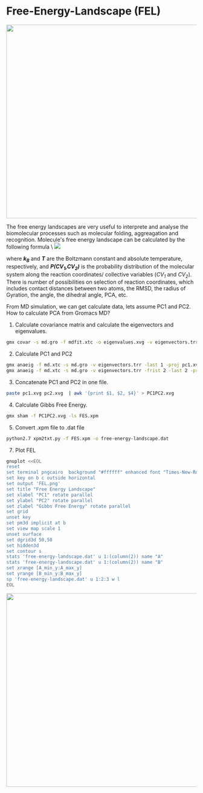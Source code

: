 # Free-Energy-Landscape (FEL)
<p float="center">
  <img src="https://github.com/mangeshdamre/Free-Energy-Plots/blob/main/Images/FEL.png" width="512" />
</p>
The free energy landscapes are very useful to interprete and analyse the biomolecular processes such as molecular folding, aggreagation and recognition. Molecule's free energy landscape can be calculated by the following formula
\
<img src="https://render.githubusercontent.com/render/math?math=\Delta G=-k_BTlnP(CV_1,CV2)"> 

where __*k<sub>B</sub>*__ and __*T*__ are the Boltzmann constant and absolute temperature, respectively, and __*P(CV<sub>1</sub>,CV<sub>2</sub>)*__ is the probability distribution of the molecular system along the reaction coordinates/ collective variables (_CV<sub>1</sub>_ and _CV<sub>2</sub>_). There is number of possibilities on selection of reaction coordinates, which includes contact distances between two atoms, the RMSD, the radius of Gyration, the angle, the dihedral angle, PCA, etc.

From MD simulation, we can get calculate data, lets assume PC1 and PC2.
How to calculate PCA from Gromacs MD?
1. Calculate covariance matrix and calculate the eigenvectors and eigenvalues.
```sh
gmx covar -s md.gro -f mdfit.xtc -o eigenvalues.xvg -v eigenvectors.trr -xpma covapic.xpm
```
2. Calculate PC1 and PC2
```sh
gmx anaeig -f md.xtc -s md.gro -v eigenvectors.trr -last 1 -proj pc1.xvg
gmx anaeig -f md.xtc -s md.gro -v eigenvectors.trr -frist 2 -last 2 -proj pc2.xvg
```
3. Concatenate PC1 and PC2 in one file.
```sh
paste pc1.xvg pc2.xvg  | awk '{print $1, $2, $4}' > PC1PC2.xvg
```
4. Calculate Gibbs Free Energy.
```sh
gmx sham -f PC1PC2.xvg -ls FES.xpm
```
5. Convert .xpm file to .dat file
```sh
python2.7 xpm2txt.py -f FES.xpm -o free-energy-landscape.dat
```
7. Plot FEL
```sh
gnuplot <<EOL
reset
set terminal pngcairo  background "#ffffff" enhanced font "Times-New-Roman-Bold,20" fontscale 1.0 size 720, 720 
set key on b c outside horizontal
set output 'FEL.png'
set title "Free Energy Landscape"
set xlabel "PC1" rotate parallel
set ylabel "PC2" rotate parallel
set zlabel "Gibbs Free Energy" rotate parallel
set grid
unset key
set pm3d implicit at b
set view map scale 1
unset surface
set dgrid3d 50,50
set hidden3d
set contour s
stats 'free-energy-landscape.dat' u 1:(column(2)) name "A"
stats 'free-energy-landscape.dat' u 1:(column(2)) name "B"
set xrange [A_min_y:A_max_y]
set yrange [B_min_y:B_max_y]
sp 'free-energy-landscape.dat' u 1:2:3 w l
EOL
```
<p float="center">
  <img src="https://github.com/mangeshdamre/Free-Energy-Plots/blob/main/Images/FEL.png" width="512" />
</p>
